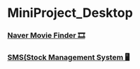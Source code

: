# MiniProject_Desktop

### [Naver Movie Finder 🎞](https://github.com/HongryeolSeong/MiniProject_Desktop/tree/main/WpfMiniProject)

### [SMS(Stock Management System 🖥](https://github.com/HongryeolSeong/MiniProject_Desktop/tree/main/WpfSMSApp)
